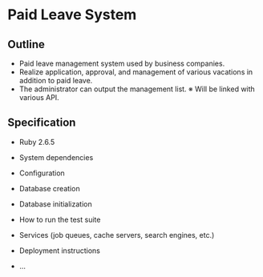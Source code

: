 # Paid Leave System

## Outline

* Paid leave management system used by business companies.
* Realize application, approval, and management of various vacations in addition to paid leave.
* The administrator can output the management list.
※ Will be linked with various API.

## Specification
* Ruby 2.6.5

* System dependencies

* Configuration

* Database creation

* Database initialization

* How to run the test suite

* Services (job queues, cache servers, search engines, etc.)

* Deployment instructions

* ...
